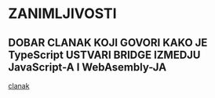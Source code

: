 # ZANIMLJIVOSTI

## DOBAR CLANAK KOJI GOVORI KAKO JE TypeScript USTVARI BRIDGE IZMEDJU JavaScript-A I WebAsembly-JA

[clanak](https://malloc.fi/typescript-bridge-javascript-webassembly)